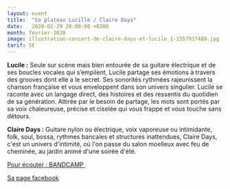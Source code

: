 ```yaml
---
layout: event
title:  "Co plateau Lucille / Claire Days"
date:   2020-02-29 20:00:00 +0200
month: février-2020
image: illustration-concert-de-claire-days-et-lucile_1-1557937488.jpg
tarif: 5€
---
```


**Lucile :** Seule sur scène mais bien entourée de sa guitare électrique et de ses boucles vocales qui s’empilent, Lucile partage ses émotions à travers des grooves dont elle a le secret. Ses sonorités rythmées rajeunissent la chanson française et vous enveloppent dans son univers singulier. Lucile se raconte avec un langage direct, des histoires et des ressentis du quotidien de sa génération. Attirée par le besoin de partage, les mots sont portés par sa voix chaleureuse, précise et ciselée qui vous frappe et vous touche sans détours.

 
**Claire Days :**
Guitare nylon ou électrique, voix vaporeuse ou intimidante, folk, soul, bossa, rythmes bancales et structures inattendues, Claire Days, c'est un univers d'intimité, où l'on passe du salon moelleux avec feu de cheminée, au jardin animé d'une soirée d'été.

[Pour écouter : BANDCAMP ](https://cmk-music.bandcamp.com/album/she-changed-her-mind)

[Sa page facebook](https://www.facebook.com/cmkmusicpage/)

